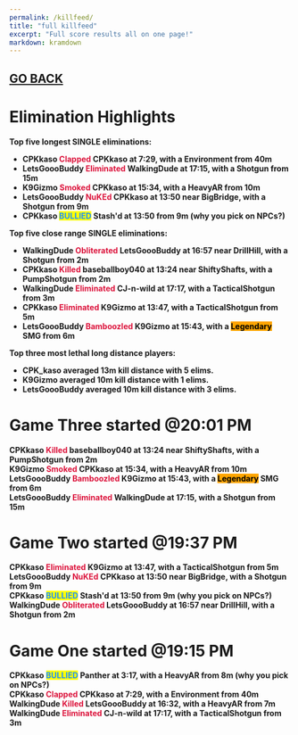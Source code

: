```yaml
---
permalink: /killfeed/
title: "full killfeed"
excerpt: "Full score results all on one page!"
markdown: kramdown
---
```

<meta http-equiv="refresh" content="30">

<script>
    var countUpdDate = new Date("Sep 16, 2022 20:47:49").getTime(); // Set the date we're counting down to
    var x = setInterval(function () {
        var timeNow = new Date().getTime(); // Get today's date and time
        var distance = timeNow - countUpdDate; // Find the distance between now and the count down date
        var days = Math.floor(distance / (1000 * 60 * 60 * 24));
        var hours = Math.floor((distance % (1000 * 60 * 60 * 24)) / (1000 * 60 * 60));
        var minutes = Math.floor((distance % (1000 * 60 * 60)) / (1000 * 60));
        var seconds = Math.floor((distance % (1000 * 60)) / 1000);
        var minutesString = minutes.toString();
        var secondsString = seconds.toString();
        if (minutesString.length < 2) {
            minutesString = "0" + minutesString;
        }
        if (secondsString.length < 2) {
            secondsString = "0" + secondsString;
        }
        document.getElementById("countUpTimer").innerHTML = minutesString + ":" + secondsString + " since updt"; // Display the result in the element with id="demo"
        // If the count down is finished, write some text
        if (distance < 0) {
            clearInterval(x);
            document.getElementById("countUpTimer").innerHTML = "EXPIRED";
        }
    }, 1000); // Update the count down every 1000 milliseconds
</script>


<strong><span id="countUpTimer" style="color:red;background-color:white;font-size:add_size"></span><strong>

## [GO BACK](https://www.kaso.gg)     

# Elimination Highlights<br>
Top five <strong>longest</strong> SINGLE eliminations:<br>
* CPKkaso <strong><span style="color:crimson;background-color:">Clapped</span></strong> CPKkaso at 7:29, with a Environment from 40m<br>
* LetsGoooBuddy <strong><span style="color:crimson;background-color:">Eliminated</span></strong> WalkingDude at 17:15, with a Shotgun from 15m<br>
* K9Gizmo <strong><span style="color:crimson;background-color:">Smoked</span></strong> CPKkaso at 15:34, with a HeavyAR from 10m<br>
* LetsGoooBuddy <strong><span style="color:crimson;background-color:">NuKEd</span></strong> CPKkaso at 13:50 near <strong>BigBridge</strong>, with a Shotgun from 9m<br>
* CPKkaso <strong><span style="color:dodgerblue;background-color:yellow">BULLIED</span></strong> Stash'd at 13:50 from 9m (why you pick on NPCs?)<br>

Top five <strong>close range</strong> SINGLE eliminations:<br>
* WalkingDude <strong><span style="color:crimson;background-color:">Obliterated</span></strong> LetsGoooBuddy at 16:57 near <strong>DrillHill</strong>, with a Shotgun from 2m<br>
* CPKkaso <strong><span style="color:crimson;background-color:">Killed</span></strong> baseballboy040 at 13:24 near <strong>ShiftyShafts</strong>, with a PumpShotgun from 2m<br>
* WalkingDude <strong><span style="color:crimson;background-color:">Eliminated</span></strong> CJ-n-wild at 17:17, with a TacticalShotgun from 3m<br>
* CPKkaso <strong><span style="color:crimson;background-color:">Eliminated</span></strong> K9Gizmo at 13:47, with a TacticalShotgun from 5m<br>
* LetsGoooBuddy <strong><span style="color:crimson;background-color:">Bamboozled</span></strong> K9Gizmo at 15:43, with a <strong><span style="color:black;background-color:orange">Legendary</span></strong> SMG from 6m<br>

Top three most lethal long distance players:<br>
* CPK_kaso averaged 13m kill distance with 5 elims.<br>
* K9Gizmo averaged 10m kill distance with 1 elims.<br>
* LetsGoooBuddy averaged 10m kill distance with 3 elims.<br>

# Game <strong>Three</strong> started @20:01 PM<br>
CPKkaso <strong><span style="color:crimson;background-color:">Killed</span></strong> baseballboy040 at 13:24 near <strong>ShiftyShafts</strong>, with a PumpShotgun from 2m<br>
K9Gizmo <strong><span style="color:crimson;background-color:">Smoked</span></strong> CPKkaso at 15:34, with a HeavyAR from 10m<br>
LetsGoooBuddy <strong><span style="color:crimson;background-color:">Bamboozled</span></strong> K9Gizmo at 15:43, with a <strong><span style="color:black;background-color:orange">Legendary</span></strong> SMG from 6m<br>
LetsGoooBuddy <strong><span style="color:crimson;background-color:">Eliminated</span></strong> WalkingDude at 17:15, with a Shotgun from 15m<br>
# Game <strong>Two</strong> started @19:37 PM<br>
CPKkaso <strong><span style="color:crimson;background-color:">Eliminated</span></strong> K9Gizmo at 13:47, with a TacticalShotgun from 5m<br>
LetsGoooBuddy <strong><span style="color:crimson;background-color:">NuKEd</span></strong> CPKkaso at 13:50 near <strong>BigBridge</strong>, with a Shotgun from 9m<br>
CPKkaso <strong><span style="color:dodgerblue;background-color:yellow">BULLIED</span></strong> Stash'd at 13:50 from 9m (why you pick on NPCs?)<br>
WalkingDude <strong><span style="color:crimson;background-color:">Obliterated</span></strong> LetsGoooBuddy at 16:57 near <strong>DrillHill</strong>, with a Shotgun from 2m<br>
# Game <strong>One</strong> started @19:15 PM<br>
CPKkaso <strong><span style="color:dodgerblue;background-color:yellow">BULLIED</span></strong> Panther at 3:17, with a HeavyAR from 8m (why you pick on NPCs?)<br>
CPKkaso <strong><span style="color:crimson;background-color:">Clapped</span></strong> CPKkaso at 7:29, with a Environment from 40m<br>
WalkingDude <strong><span style="color:crimson;background-color:">Killed</span></strong> LetsGoooBuddy at 16:32, with a HeavyAR from 7m<br>
WalkingDude <strong><span style="color:crimson;background-color:">Eliminated</span></strong> CJ-n-wild at 17:17, with a TacticalShotgun from 3m<br>
<!--CREATED BY CODE-->
<!--9/16/2022 8:47:49 PM-->
